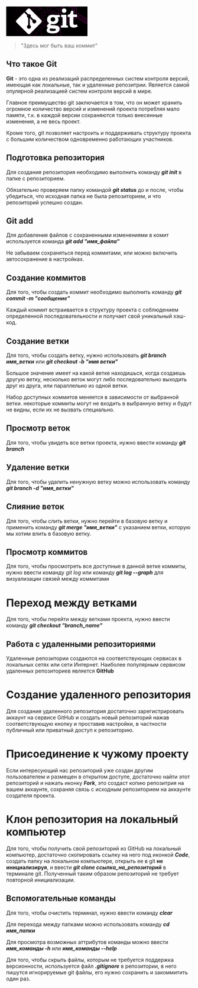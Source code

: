 ![логотипчик](git.png)

> "Здесь мог быть ваш коммит"

## Что такое Git

**Git** - это одна из реализаций распределенных систем контроля версий, имеющая как локальные, так и удаленные репозитрии. Является самой опулярной реализацией систем контроля версий в мире.

Главное преимущество git заключается в том, что он может хранить огромное количество версий и изменений проекта потребляя мало памяти, т.к. в каждой версии сохраняются только внесенные изменения, а не весь проект.

Кроме того, git позволяет настроить и поддерживать структуру проекта с большим количеством одновременно работающих участников.

## Подготовка репозитория

Для создания репозитория необходимо выполнить команду ***git init*** в папке с репозиторием.

Обязательно проверяем папку командой ***git status*** до и после, чтобы убедиться, что исходная папка не была репозиторием, и что репозиторий успешно создан.

## Git add

Для добавления файлов с сохраненными изменениями в комит используется команда ***git add "имя_файла"***

Не забываем сохраняться перед коммитами, или можно включить автосохранение в настройках.

## Создание коммитов

Для того, чтобы создать коммит необходимо выполнить команду ***git commit -m "сообщение"***

Каждый коммит встраивается в структуру проекта с соблюдением определенной последовательности и получает свой уникальный хэш-код.

## Создание ветки

Для того, чтобы создать ветку, нужно использовать ***git branch имя_ветки*** или ***git checkout -b "имя ветки"***

Большое значение имеет на какой ветке находишься, когда создаешь другую ветку, несколько веток могут либо последовательно выходить друг из друга, или параллельно из одной ветки.

Набор доступных коммитов меняется в зависимости от выбранной ветки. некоторые коммиты могут не входить в выбранную ветку и будут не видны, если их не вызвать специально.

## Просмотр веток

Для того, чтобы увидеть все ветки проекта, нужно ввести команду ***git branch***

## Удаление ветки

Для того, чтобы удалить ненужную ветку можно использовать команду ***git branch -d "имя_ветки"***

## Слияние веток

Для того, чтобы слить ветки, нужно перейти в базовую ветку и применить команду ***git merge "имя_ветки"*** с указанием ветки, которую мы хотим влить в базовую ветку.

## Просмотр коммитов

Для того, чтобы просмотреть все доступные в данной ветке коммиты, нужно ввести команду *git log* или команду ***git log --graph*** для визуализации связей между коммитами

# Переход между ветками

Для того, чтобы перейти между ветками проекта, нужно ввести команду ***git checkout "branch_name"***

## Работа с удаленными репозиториями

Удаленные репозитории создаются на соответствующих сервисах в локальных сетях или сети Интернет. Наиболее популярным сервисом удаленных репозиториев является **GitHub** 

# Создание удаленного репозитория

Для создания удаленного репозитория достаточно зарегистрировать аккаунт на сервисе GitHub и создать новый репозиторий нажав соответствующую кнопку и проставив настройки, в частности публичный или приватный доступ к репозиторию.

# Присоединение к чужому проекту 

Если интересующий нас репозиторий уже создан другим пользователем и размещен в открытом доступе, достаточно найти этот репозиторий и нажать иконку ***Fork***, это создаст копию репозитрия на вашем аккаунте, сохраняя связь с исходным репозиторием на аккаунте создателя проекта.

# Клон репозитория на локальный компьютер

Для того, чтобы получить свой репозиторий из GitHub на локальный компьютер, достаточно скопировать ссылку на него под иконкой ***Code***, создать папку на локальном компьютере, открыть ее в git **не инициализируя**, и ввести ***git clone ссылка_на_репозиторий*** в терминале git. Полученный таким образом репозиторий не требует повторной инициализации. 

## Вспомогательные команды

Для того, чтобы очистить терминал, нужно ввести команду ***clear***

Для перехода между папками можно использовать команду ***cd имя_папки***

Для просмотра возможных аттрибутов команды можно ввести ***имя_команды -h*** или ***имя_команды --help***

Для того, чтобы скрыть файлы, которым не требуется поддержка версионности, используется файл ***.gitignore*** в репозитории, в него пишутся игнорируемые git файлы, его нужно сохранить и закоммитить один раз.